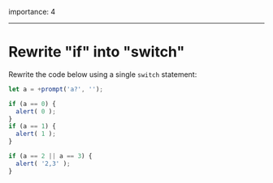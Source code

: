 importance: 4

---

# Rewrite "if" into "switch"

Rewrite the code below using a single `switch` statement:

```js run
let a = +prompt('a?', '');

if (a == 0) {
  alert( 0 );
}
if (a == 1) {
  alert( 1 );
}

if (a == 2 || a == 3) {
  alert( '2,3' );
}
```